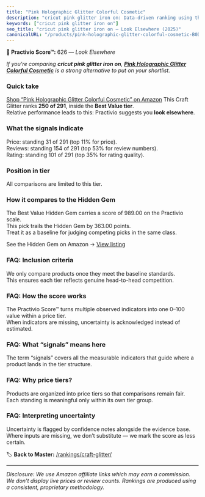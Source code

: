 ```yaml
---
title: "Pink Holographic Glitter Colorful Cosmetic"
description: "cricut pink glitter iron on: Data-driven ranking using the Practivio Score™. Positioned by quality, value, demand, findability, momentum."
keywords: ["cricut pink glitter iron on"]
seo_title: "cricut pink glitter iron on — Look Elsewhere (2025)"
canonicalURL: "/products/pink-holographic-glitter-colorful-cosmetic-B0DKZK5ZP3/"
---
```


**🚫 Practivio Score™:** 626 — _Look Elsewhere_


*If you're comparing **cricut pink glitter iron on**, **[Pink Holographic Glitter Colorful Cosmetic](https://www.amazon.com/dp/B0DKZK5ZP3?tag=practivio-20)** is a strong alternative to put on your shortlist.*
### Quick take
[Shop “Pink Holographic Glitter Colorful Cosmetic” on Amazon](https://www.amazon.com/dp/B0DKZK5ZP3?tag=practivio-20)
This Craft Glitter ranks **250 of 291**, inside the **Best Value tier**.  
Relative performance leads to this: Practivio suggests you **look elsewhere**.

### What the signals indicate
Price: standing 31 of 291 (top 11% for price).  
Reviews: standing 154 of 291 (top 53% for review numbers).  
Rating: standing 101 of 291 (top 35% for rating quality).  

### Position in tier
All comparisons are limited to this tier.

### How it compares to the Hidden Gem
The Best Value Hidden Gem carries a score of 989.00 on the Practivio scale.  
This pick trails the Hidden Gem by 363.00 points.  
Treat it as a baseline for judging competing picks in the same class.  

See the Hidden Gem on Amazon → [View listing](https://www.amazon.com/dp/B09VFKGL92?tag=practivio-20)

### FAQ: Inclusion criteria
We only compare products once they meet the baseline standards.  
This ensures each tier reflects genuine head-to-head competition.

### FAQ: How the score works
The Practivio Score™ turns multiple observed indicators into one 0–100 value within a price tier.  
When indicators are missing, uncertainty is acknowledged instead of estimated.

### FAQ: What “signals” means here
The term “signals” covers all the measurable indicators that guide where a product lands in the tier structure.

### FAQ: Why price tiers?
Products are organized into price tiers so that comparisons remain fair.  
Each standing is meaningful only within its own tier group.

### FAQ: Interpreting uncertainty
Uncertainty is flagged by confidence notes alongside the evidence base.  
Where inputs are missing, we don’t substitute — we mark the score as less certain.


🏷️ **Back to Master:** [/rankings/craft-glitter/](/rankings/craft-glitter/)

---
_Disclosure: We use Amazon affiliate links which may earn a commission. We don’t display live prices or review counts. Rankings are produced using a consistent, proprietary methodology._
